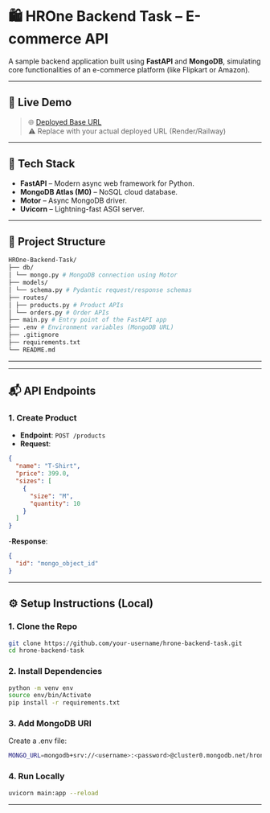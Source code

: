 # 🛍️ HROne Backend Task – E-commerce API

A sample backend application built using **FastAPI** and **MongoDB**, simulating core functionalities of an e-commerce platform (like Flipkart or Amazon).

---

## 🚀 Live Demo

> 🌐 [Deployed Base URL](https://your-app.onrender.com)  
> ⚠️ Replace with your actual deployed URL (Render/Railway)

---

## 🧰 Tech Stack

- **FastAPI** – Modern async web framework for Python.
- **MongoDB Atlas (M0)** – NoSQL cloud database.
- **Motor** – Async MongoDB driver.
- **Uvicorn** – Lightning-fast ASGI server.

---

## 📂 Project Structure
```bash
HROne-Backend-Task/
├── db/
│ └── mongo.py # MongoDB connection using Motor
├── models/
│ └── schema.py # Pydantic request/response schemas
├── routes/
│ ├── products.py # Product APIs
│ └── orders.py # Order APIs
├── main.py # Entry point of the FastAPI app
├── .env # Environment variables (MongoDB URL)
├── .gitignore
├── requirements.txt
└── README.md
```

---

---

## 📬 API Endpoints

### 1. Create Product

- **Endpoint**: `POST /products`
- **Request**:
```json
{
  "name": "T-Shirt",
  "price": 399.0,
  "sizes": [
    {
      "size": "M",
      "quantity": 10
    }
  ]
}
```
-**Response**:
```json
{
  "id": "mongo_object_id"
}
```



---

## ⚙️ Setup Instructions (Local)

### 1. Clone the Repo

```bash
git clone https://github.com/your-username/hrone-backend-task.git
cd hrone-backend-task
```

### 2. Install Dependencies

```bash
python -m venv env
source env/bin/Activate 
pip install -r requirements.txt
```

### 3. Add MongoDB URI

Create a .env file:

```bash
MONGO_URL=mongodb+srv://<username>:<password>@cluster0.mongodb.net/hrone?retryWrites=true&w=majority
```

### 4. Run Locally

```bash
uvicorn main:app --reload
```

---